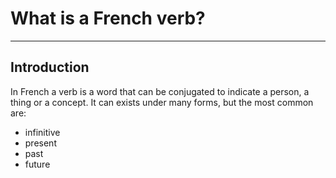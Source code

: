 # What is a French verb?

---

## Introduction

In French a verb is a word that can be conjugated to indicate a person, a thing or a concept.
It can exists under many forms, but the most common are:

- infinitive
- present
- past
- future
